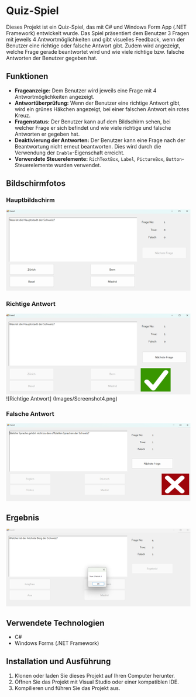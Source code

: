 # Quiz-Spiel

Dieses Projekt ist ein Quiz-Spiel, das mit C# und Windows Form App (.NET Framework) entwickelt wurde. Das Spiel präsentiert dem Benutzer 3 Fragen mit jeweils 4 Antwortmöglichkeiten und gibt visuelles Feedback, wenn der Benutzer eine richtige oder falsche Antwort gibt. Zudem wird angezeigt, welche Frage gerade beantwortet wird und wie viele richtige bzw. falsche Antworten der Benutzer gegeben hat.

## Funktionen

- **Frageanzeige:** Dem Benutzer wird jeweils eine Frage mit 4 Antwortmöglichkeiten angezeigt.
- **Antwortüberprüfung:** Wenn der Benutzer eine richtige Antwort gibt, wird ein grünes Häkchen angezeigt, bei einer falschen Antwort ein rotes Kreuz.
- **Fragenstatus:** Der Benutzer kann auf dem Bildschirm sehen, bei welcher Frage er sich befindet und wie viele richtige und falsche Antworten er gegeben hat.
- **Deaktivierung der Antworten:** Der Benutzer kann eine Frage nach der Beantwortung nicht erneut beantworten. Dies wird durch die Verwendung der `Enable`-Eigenschaft erreicht.
- **Verwendete Steuerelemente:** `RichTextBox`, `Label`, `PictureBox`, `Button`-Steuerelemente wurden verwendet.

## Bildschirmfotos

### Hauptbildschirm
![Hauptbildschirm](Images/Screenshot1.png)

### Richtige Antwort
![Richtige Antwort](Images/Screenshot2.png)
![Richtige Antwort] (Images/Screenshot4.png)

### Falsche Antwort
![Falsche Antwort](Images/Screenshot3.png)

## Ergebnis
![Falsche Antwort](Images/Screenshot5.png)

## Verwendete Technologien

- C#
- Windows Forms (.NET Framework)

## Installation und Ausführung

1. Klonen oder laden Sie dieses Projekt auf Ihren Computer herunter.
2. Öffnen Sie das Projekt mit Visual Studio oder einer kompatiblen IDE.
3. Kompilieren und führen Sie das Projekt aus.



